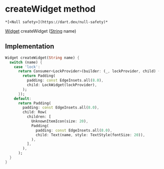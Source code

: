 


# createWidget method




    *[<Null safety>](https://dart.dev/null-safety)*




[Widget](https://api.flutter.dev/flutter/widgets/Widget-class.html) createWidget
([String](https://api.flutter.dev/flutter/dart-core/String-class.html) name)








## Implementation

```dart
Widget createWidget(String name) {
  switch (name) {
    case 'lock':
      return Consumer<LockProvider>(builder: (_, lockProvider, child) {
        return Padding(
          padding: const EdgeInsets.all(8.0),
          child: LockWidget(lockProvider),
        );
      });
    default:
      return Padding(
        padding: const EdgeInsets.all(8.0),
        child: Row(
          children: [
            UnknownItemIcon(size: 20),
            Padding(
              padding: const EdgeInsets.all(8.0),
              child: Text(name, style: TextStyle(fontSize: 20)),
            ),
          ],
        ),
      );
  }
}
```







